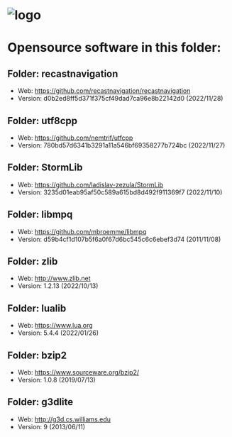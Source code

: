 # ![logo](http://ascemu.org/images/logo.png)

# Opensource software in this folder:

## Folder: recastnavigation
- Web: https://github.com/recastnavigation/recastnavigation
- Version: d0b2ed8ff5d371f375cf49dad7ca96e8b22142d0 (2022/11/28)

## Folder: utf8cpp
- Web: https://github.com/nemtrif/utfcpp
- Version: 780bd57d6341b3291a11a546bf69358277b724bc (2022/11/27)

## Folder: StormLib
- Web: https://github.com/ladislav-zezula/StormLib
- Version: 3235d01eab95af50c589a615bd8d492f911369f7 (2022/11/10)

## Folder: libmpq
- Web: https://github.com/mbroemme/libmpq
- Version: d59b4cf1d107b5f6a0f67d6bc545c6c6ebef3d74 (2011/11/08)

## Folder: zlib
- Web: http://www.zlib.net
- Version: 1.2.13 (2022/10/13)

## Folder: lualib
- Web: https://www.lua.org
- Version: 5.4.4 (2022/01/26)

## Folder: bzip2
- Web: https://www.sourceware.org/bzip2/
- Version: 1.0.8 (2019/07/13)

## Folder: g3dlite
- Web: http://g3d.cs.williams.edu
- Version: 9 (2013/06/11)
